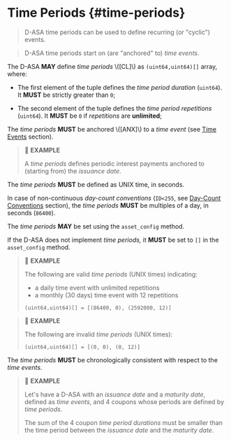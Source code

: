 # Time Periods {#time-periods}

> D-ASA time periods can be used to define recurring (or "cyclic") events.

> D-ASA time periods start on (are "anchored" to) *time events*.

The D-ASA **MAY** define *time periods* \\([CL]\\) as `(uint64,uint64)[]` array,
where:

- The first element of the tuple defines the *time period duration* (`uint64`).
It **MUST** be strictly greater than `0`;

- The second element of the tuple defines the *time period repetitions* (`uint64`).
It **MUST** be `0` if *repetitions* are **unlimited**;

The *time periods* **MUST** be anchored \\([ANX]\\) to a *time event* (see [Time
Events](./time-events.md) section).

> 📎 **EXAMPLE**
>
> A *time periods* defines periodic interest payments anchored to (starting from)
> the *issuance date*.

The *time periods* **MUST** be defined as UNIX time, in seconds.

In case of non-continuous *day-count conventions* (`ID<255`, see [Day-Count Conventions](./day-count-convention.md)
section), the *time periods* **MUST** be multiples of a day, in seconds (`86400`).

The *time periods* **MAY** be set using the `asset_config` method.

If the D-ASA does not implement *time periods,* it **MUST** be set to `[]` in the
`asset_config` method.

> 📎 **EXAMPLE**
>
> The following are valid *time periods* (UNIX times) indicating:
>
> - a daily time event with unlimited repetitions
> - a monthly (30 days) time event with 12 repetitions
>
> ```text
> (uint64,uint64)[] = [(86400, 0), (2592000, 12)]
> ```

> 📎 **EXAMPLE**
>
> The following are invalid *time periods* (UNIX times):
>
> ```text
> (uint64,uint64)[] = [(0, 0), (0, 12)]
> ```

The *time periods* **MUST** be chronologically consistent with respect to the *time
events*.

> 📎 **EXAMPLE**
>
> Let's have a D-ASA with an *issuance date* and a *maturity date*, defined as *time
> events*, and 4 coupons whose periods are defined by *time periods*.
>
> The sum of the 4 coupon *time period durations* must be smaller than the time
> period between the *issuance date* and the *maturity date*.
